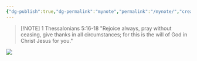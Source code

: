 ```yaml
---
{"dg-publish":true,"dg-permalink":"mynote","permalink":"/mynote/","created":"","updated":""}
---
```



> [!NOTE] 1 Thessalonians 5:16-18
> "Rejoice always, pray without ceasing, give thanks in all circumstances; for this is the will of God in Christ Jesus for you."

![](https://res.cloudinary.com/dt9hlo5sw/image/upload/w_0.5/v1678850040/obsidian/image_se4prp.png)
